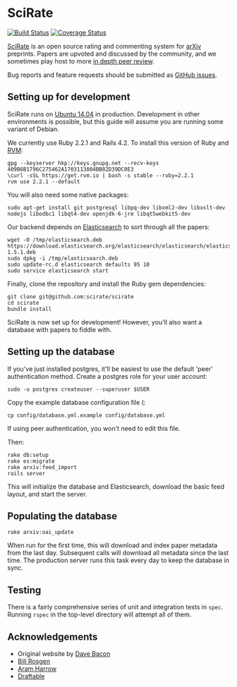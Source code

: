 # SciRate

[![Build Status](https://travis-ci.org/scirate/scirate.svg?branch=master)](https://travis-ci.org/scirate/scirate)
[![Coverage Status](https://coveralls.io/repos/scirate/scirate/badge.svg?branch=master)](https://coveralls.io/r/scirate/scirate?branch=master)

[SciRate](https://scirate.com/) is an open source rating and commenting system for [arXiv](http://arxiv.org/) preprints. Papers are upvoted and discussed by the community, and we sometimes play host to more [in depth peer review](https://scirate.com/tqc-2014-program-committee).

Bug reports and feature requests should be submitted as [GitHub issues](https://github.com/scirate/scirate/issues).

## Setting up for development

SciRate runs on [Ubuntu 14.04](http://releases.ubuntu.com/14.04/) in production. Development in other environments is possible, but this guide will assume you are running some variant of Debian.

We currently use Ruby 2.2.1 and Rails 4.2. To install this version of Ruby and [RVM](https://rvm.io/):

```shell
gpg --keyserver hkp://keys.gnupg.net --recv-keys 409B6B1796C275462A1703113804BB82D39DC0E3
\curl -sSL https://get.rvm.io | bash -s stable --ruby=2.2.1
rvm use 2.2.1 --default
```

You will also need some native packages:

```shell
sudo apt-get install git postgresql libpq-dev libxml2-dev libxslt-dev nodejs libodbc1 libqt4-dev openjdk-6-jre libqt5webkit5-dev
```

Our backend depends on [Elasticsearch](http://www.elasticsearch.org/overview/elkdownloads/) to sort through all the papers:

```shell
wget -O /tmp/elasticsearch.deb https://download.elasticsearch.org/elasticsearch/elasticsearch/elasticsearch-1.5.1.deb
sudo dpkg -i /tmp/elasticsearch.deb
sudo update-rc.d elasticsearch defaults 95 10
sudo service elasticsearch start
```

Finally, clone the repository and install the Ruby gem dependencies:

```shell
git clone git@github.com:scirate/scirate
cd scirate
bundle install
```

SciRate is now set up for development! However, you'll also want a database with papers to fiddle with.

## Setting up the database

If you've just installed postgres, it'll be easiest to use the default 'peer' authentication method.  Create a postgres role for your user account:

```shell
sudo -u postgres createuser --superuser $USER
```

Copy the example database configuration file (:

```
cp config/database.yml.example config/database.yml
```

If using peer authentication, you won't need to edit this file.

Then:

```shell
rake db:setup
rake es:migrate
rake arxiv:feed_import
rails server
```
This will initialize the database and Elasticsearch, download the basic feed layout, and start the server.

## Populating the database

```shell
rake arxiv:oai_update
```

When run for the first time, this will download and index paper metadata from the last day. Subsequent calls will download all metadata since the last time. The production server runs this task every day to keep the database in sync.

## Testing

There is a fairly comprehensive series of unit and integration tests in `spec`. Running `rspec` in the top-level directory will attempt all of them.

## Acknowledgements

- Original website by [Dave Bacon](http://dabacon.org)
- [Bill Rosgen](http://intractable.ca/bill/)
- [Aram Harrow](http://www.mit.edu/~aram/)
- [Draftable](https://draftable.com/)
